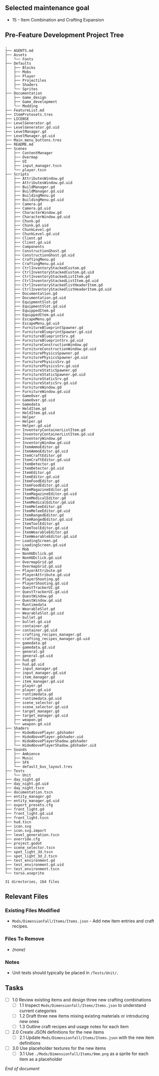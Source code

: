 ## Selected maintenance goal
- 15 - Item Combination and Crafting Expansion

## Pre-Feature Development Project Tree
```
.
├── AGENTS.md
├── Assets
│   └── Fonts
├── Defaults
│   ├── Blocks
│   ├── Mobs
│   ├── Player
│   ├── Projectiles
│   ├── Shaders
│   └── Sprites
├── Documentation
│   ├── Game_design
│   ├── Game_development
│   └── Modding
├── FeatureList.md
├── ItemProtosets.tres
├── LICENSE
├── LevelGenerator.gd
├── LevelGenerator.gd.uid
├── LevelManager.gd
├── LevelManager.gd.uid
├── Main_menu_buttons.tres
├── README.md
├── Scenes
│   ├── ContentManager
│   ├── Overmap
│   ├── UI
│   ├── input_manager.tscn
│   └── player.tscn
├── Scripts
│   ├── AttributesWindow.gd
│   ├── AttributesWindow.gd.uid
│   ├── BuildManager.gd
│   ├── BuildManager.gd.uid
│   ├── BuildingMenu.gd
│   ├── BuildingMenu.gd.uid
│   ├── Camera.gd
│   ├── Camera.gd.uid
│   ├── CharacterWindow.gd
│   ├── CharacterWindow.gd.uid
│   ├── Chunk.gd
│   ├── Chunk.gd.uid
│   ├── ChunkLevel.gd
│   ├── ChunkLevel.gd.uid
│   ├── Client.gd
│   ├── Client.gd.uid
│   ├── Components
│   ├── ConstructionGhost.gd
│   ├── ConstructionGhost.gd.uid
│   ├── CraftingMenu.gd
│   ├── CraftingMenu.gd.uid
│   ├── CtrlInventoryStackedCustom.gd
│   ├── CtrlInventoryStackedCustom.gd.uid
│   ├── CtrlInventoryStackedListItem.gd
│   ├── CtrlInventoryStackedListItem.gd.uid
│   ├── CtrlInventoryStackedlistHeaderItem.gd
│   ├── CtrlInventoryStackedlistHeaderItem.gd.uid
│   ├── Documentation.gd
│   ├── Documentation.gd.uid
│   ├── EquipmentSlot.gd
│   ├── EquipmentSlot.gd.uid
│   ├── EquippedItem.gd
│   ├── EquippedItem.gd.uid
│   ├── EscapeMenu.gd
│   ├── EscapeMenu.gd.uid
│   ├── FurnitureBlueprintSpawner.gd
│   ├── FurnitureBlueprintSpawner.gd.uid
│   ├── FurnitureBlueprintSrv.gd
│   ├── FurnitureBlueprintSrv.gd.uid
│   ├── FurnitureConstructionWindow.gd
│   ├── FurnitureConstructionWindow.gd.uid
│   ├── FurniturePhysicsSpawner.gd
│   ├── FurniturePhysicsSpawner.gd.uid
│   ├── FurniturePhysicsSrv.gd
│   ├── FurniturePhysicsSrv.gd.uid
│   ├── FurnitureStaticSpawner.gd
│   ├── FurnitureStaticSpawner.gd.uid
│   ├── FurnitureStaticSrv.gd
│   ├── FurnitureStaticSrv.gd.uid
│   ├── FurnitureWindow.gd
│   ├── FurnitureWindow.gd.uid
│   ├── GameOver.gd
│   ├── GameOver.gd.uid
│   ├── Gamedata
│   ├── HeldItem.gd
│   ├── HeldItem.gd.uid
│   ├── Helper
│   ├── Helper.gd
│   ├── Helper.gd.uid
│   ├── InventoryContainerListItem.gd
│   ├── InventoryContainerListItem.gd.uid
│   ├── InventoryWindow.gd
│   ├── InventoryWindow.gd.uid
│   ├── ItemAmmoEditor.gd
│   ├── ItemAmmoEditor.gd.uid
│   ├── ItemCraftEditor.gd
│   ├── ItemCraftEditor.gd.uid
│   ├── ItemDetector.gd
│   ├── ItemDetector.gd.uid
│   ├── ItemEditor.gd
│   ├── ItemEditor.gd.uid
│   ├── ItemFoodEditor.gd
│   ├── ItemFoodEditor.gd.uid
│   ├── ItemMagazineEditor.gd
│   ├── ItemMagazineEditor.gd.uid
│   ├── ItemMedicalEditor.gd
│   ├── ItemMedicalEditor.gd.uid
│   ├── ItemMeleeEditor.gd
│   ├── ItemMeleeEditor.gd.uid
│   ├── ItemRangedEditor.gd
│   ├── ItemRangedEditor.gd.uid
│   ├── ItemToolEditor.gd
│   ├── ItemToolEditor.gd.uid
│   ├── ItemWearableEditor.gd
│   ├── ItemWearableEditor.gd.uid
│   ├── LoadingScreen.gd
│   ├── LoadingScreen.gd.uid
│   ├── Mob
│   ├── NonHUDclick.gd
│   ├── NonHUDclick.gd.uid
│   ├── OvermapGrid.gd
│   ├── OvermapGrid.gd.uid
│   ├── PlayerAttribute.gd
│   ├── PlayerAttribute.gd.uid
│   ├── PlayerShooting.gd
│   ├── PlayerShooting.gd.uid
│   ├── QuestTrackerUI.gd
│   ├── QuestTrackerUI.gd.uid
│   ├── QuestWindow.gd
│   ├── QuestWindow.gd.uid
│   ├── Runtimedata
│   ├── WearableSlot.gd
│   ├── WearableSlot.gd.uid
│   ├── bullet.gd
│   ├── bullet.gd.uid
│   ├── container.gd
│   ├── container.gd.uid
│   ├── crafting_recipes_manager.gd
│   ├── crafting_recipes_manager.gd.uid
│   ├── gamedata.gd
│   ├── gamedata.gd.uid
│   ├── general.gd
│   ├── general.gd.uid
│   ├── hud.gd
│   ├── hud.gd.uid
│   ├── input_manager.gd
│   ├── input_manager.gd.uid
│   ├── item_manager.gd
│   ├── item_manager.gd.uid
│   ├── player.gd
│   ├── player.gd.uid
│   ├── runtimedata.gd
│   ├── runtimedata.gd.uid
│   ├── scene_selector.gd
│   ├── scene_selector.gd.uid
│   ├── target_manager.gd
│   ├── target_manager.gd.uid
│   ├── weapon.gd
│   └── weapon.gd.uid
├── Shaders
│   ├── HideAbovePlayer.gdshader
│   ├── HideAbovePlayer.gdshader.uid
│   ├── HideAbovePlayerShadow.gdshader
│   └── HideAbovePlayerShadow.gdshader.uid
├── Sounds
│   ├── Ambience
│   ├── Music
│   ├── SFX
│   └── default_bus_layout.tres
├── Tests
│   └── Unit
├── day_night.gd
├── day_night.gd.uid
├── day_night.tscn
├── documentation.tscn
├── entity_manager.gd
├── entity_manager.gd.uid
├── export_presets.cfg
├── front_light.gd
├── front_light.gd.uid
├── front_light.tscn
├── hud.tscn
├── icon.svg
├── icon.svg.import
├── level_generation.tscn
├── override.cfg
├── project.godot
├── scene_selector.tscn
├── spot_light_3d.tscn
├── spot_light_3d_2.tscn
├── test_environment.gd
├── test_environment.gd.uid
├── test_environment.tscn
└── torso.aseprite

31 directories, 164 files
```

## Relevant Files

### Existing Files Modified
- `Mods/Dimensionfall/Items/Items.json` - Add new item entries and craft recipes.

### Files To Remove
- *(none)*

### Notes
- Unit tests should typically be placed in `/Tests/Unit/`.

## Tasks
- [ ] 1.0 Review existing items and design three new crafting combinations
  - [ ] 1.1 Inspect `Mods/Dimensionfall/Items/Items.json` to understand current categories
  - [ ] 1.2 Draft three new items mixing existing materials or introducing new ones
  - [ ] 1.3 Outline craft recipes and usage notes for each item
- [ ] 2.0 Create JSON definitions for the new items
  - [ ] 2.1 Update `Mods/Dimensionfall/Items/Items.json` with the new item definitions
- [ ] 3.0 Use placeholder textures for the new items
  - [ ] 3.1 Use `./Mods/Dimensionfall/Items/9mm.png` as a sprite for each item as a placeholder

*End of document*
